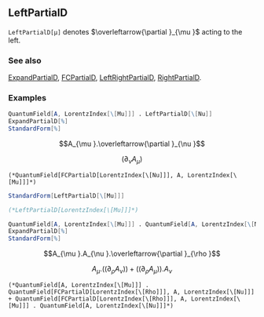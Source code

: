 ## LeftPartialD

`LeftPartialD[μ]` denotes $\overleftarrow{\partial }_{\mu }$ acting to the left.

### See also

[ExpandPartialD](ExpandPartialD), [FCPartialD](FCPartialD), [LeftRightPartialD](LeftRightPartialD), [RightPartialD](RightPartialD).

### Examples

```mathematica
QuantumField[A, LorentzIndex[\[Mu]]] . LeftPartialD[\[Nu]]
ExpandPartialD[%]
StandardForm[%]
```

$$A_{\mu }.\overleftarrow{\partial }_{\nu }$$

$$\left.(\partial _{\nu }A_{\mu }\right)$$

```
(*QuantumField[FCPartialD[LorentzIndex[\[Nu]]], A, LorentzIndex[\[Mu]]]*)
```

```mathematica
StandardForm[LeftPartialD[\[Mu]]]

(*LeftPartialD[LorentzIndex[\[Mu]]]*)
```

```mathematica
QuantumField[A, LorentzIndex[\[Mu]]] . QuantumField[A, LorentzIndex[\[Nu]]] . LeftPartialD[\[Rho]]
ExpandPartialD[%]
StandardForm[%]
```

$$A_{\mu }.A_{\nu }.\overleftarrow{\partial }_{\rho }$$

$$A_{\mu }.\left(\left.(\partial _{\rho }A_{\nu }\right)\right)+\left(\left.(\partial _{\rho }A_{\mu }\right)\right).A_{\nu }$$

```
(*QuantumField[A, LorentzIndex[\[Mu]]] . QuantumField[FCPartialD[LorentzIndex[\[Rho]]], A, LorentzIndex[\[Nu]]] + QuantumField[FCPartialD[LorentzIndex[\[Rho]]], A, LorentzIndex[\[Mu]]] . QuantumField[A, LorentzIndex[\[Nu]]]*)
```